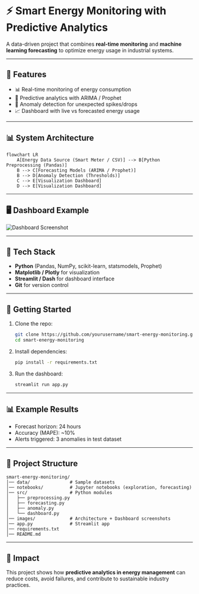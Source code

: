 # ⚡ Smart Energy Monitoring with Predictive Analytics  

A data-driven project that combines **real-time monitoring** and **machine learning forecasting** to optimize energy usage in industrial systems.  

---

## 📌 Features  
- 📊 Real-time monitoring of energy consumption  
- 🔮 Predictive analytics with ARIMA / Prophet  
- 🚨 Anomaly detection for unexpected spikes/drops  
- 📈 Dashboard with live vs forecasted energy usage  

---

## 📊 System Architecture  

```mermaid
flowchart LR
    A[Energy Data Source (Smart Meter / CSV)] --> B[Python Preprocessing (Pandas)]
    B --> C[Forecasting Models (ARIMA / Prophet)]
    B --> D[Anomaly Detection (Thresholds)]
    C --> E[Visualization Dashboard]
    D --> E[Visualization Dashboard]
```

---

## 🖥️ Dashboard Example  

![Dashboard Screenshot](images/dashboard.png)  

---

## 🔧 Tech Stack  
- **Python** (Pandas, NumPy, scikit-learn, statsmodels, Prophet)  
- **Matplotlib / Plotly** for visualization  
- **Streamlit / Dash** for dashboard interface  
- **Git** for version control  

---

## 🚀 Getting Started  

1. Clone the repo:  
   ```bash
   git clone https://github.com/yourusername/smart-energy-monitoring.git
   cd smart-energy-monitoring
   ```
2. Install dependencies:  
   ```bash
   pip install -r requirements.txt
   ```
3. Run the dashboard:  
   ```bash
   streamlit run app.py
   ```

---

## 📊 Example Results  

- Forecast horizon: 24 hours  
- Accuracy (MAPE): ~10%  
- Alerts triggered: 3 anomalies in test dataset  

---

## 📂 Project Structure  

```
smart-energy-monitoring/
│── data/               # Sample datasets
│── notebooks/          # Jupyter notebooks (exploration, forecasting)
│── src/                # Python modules
│   ├── preprocessing.py
│   ├── forecasting.py
│   ├── anomaly.py
│   └── dashboard.py
│── images/             # Architecture + Dashboard screenshots
│── app.py              # Streamlit app
│── requirements.txt
│── README.md
```

---

## 🌱 Impact  
This project shows how **predictive analytics in energy management** can reduce costs, avoid failures, and contribute to sustainable industry practices.  
